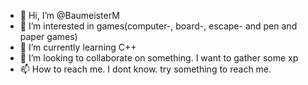 - 👋 Hi, I’m @BaumeisterM
- 👀 I’m interested in games(computer-, board-, escape- and pen and paper games)
- 🌱 I’m currently learning C++ 
- 💞️ I’m looking to collaborate on something. I want to gather some xp
- 📫 How to reach me. I dont know. try something to reach me.

<!---
BaumeisterM/BaumeisterM is a ✨ special ✨ repository because its `README.md` (this file) appears on your GitHub profile.
You can click the Preview link to take a look at your changes.
--->
